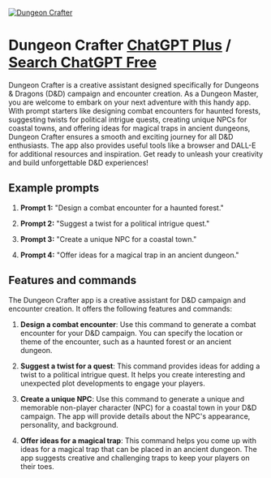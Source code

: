 
[![Dungeon Crafter](https://files.oaiusercontent.com/file-2bHBokt82DjbTscoFGw6k12Y?se=2123-10-20T08%3A36%3A07Z&sp=r&sv=2021-08-06&sr=b&rscc=max-age%3D31536000%2C%20immutable&rscd=attachment%3B%20filename%3Db967166a-0f96-40ff-8870-fab79e587561.png&sig=OfwnzYd7Orv5U6UhkrXt/JHZMz65UN2SbjdV1SQsTxQ%3D)](https://chat.openai.com/g/g-SYvYDw0Kl-dungeon-crafter)

# Dungeon Crafter [ChatGPT Plus](https://chat.openai.com/g/g-SYvYDw0Kl-dungeon-crafter) / [Search ChatGPT Free](https://gptcall.net/index.html#/?search=Dungeon%20Crafter)

Dungeon Crafter is a creative assistant designed specifically for Dungeons & Dragons (D&D) campaign and encounter creation. As a Dungeon Master, you are welcome to embark on your next adventure with this handy app. With prompt starters like designing combat encounters for haunted forests, suggesting twists for political intrigue quests, creating unique NPCs for coastal towns, and offering ideas for magical traps in ancient dungeons, Dungeon Crafter ensures a smooth and exciting journey for all D&D enthusiasts. The app also provides useful tools like a browser and DALL-E for additional resources and inspiration. Get ready to unleash your creativity and build unforgettable D&D experiences!

## Example prompts

1. **Prompt 1:** "Design a combat encounter for a haunted forest."

2. **Prompt 2:** "Suggest a twist for a political intrigue quest."

3. **Prompt 3:** "Create a unique NPC for a coastal town."

4. **Prompt 4:** "Offer ideas for a magical trap in an ancient dungeon."


## Features and commands

The Dungeon Crafter app is a creative assistant for D&D campaign and encounter creation. It offers the following features and commands:

1. **Design a combat encounter**: Use this command to generate a combat encounter for your D&D campaign. You can specify the location or theme of the encounter, such as a haunted forest or an ancient dungeon.

2. **Suggest a twist for a quest**: This command provides ideas for adding a twist to a political intrigue quest. It helps you create interesting and unexpected plot developments to engage your players.

3. **Create a unique NPC**: Use this command to generate a unique and memorable non-player character (NPC) for a coastal town in your D&D campaign. The app will provide details about the NPC's appearance, personality, and background.

4. **Offer ideas for a magical trap**: This command helps you come up with ideas for a magical trap that can be placed in an ancient dungeon. The app suggests creative and challenging traps to keep your players on their toes.


